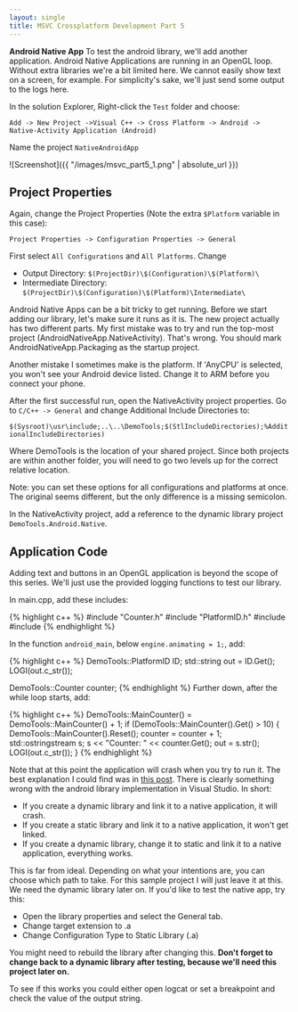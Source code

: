 ```yaml
---
layout: single
title: MSVC Crossplatform Development Part 5
---
```

**Android Native App** To test the android library, we'll add another application. Android Native Applications are running in an OpenGL loop. Without extra libraries we're a bit limited here. We cannot easily show text on a screen, for example. For simplicity's sake, we'll just send some output to the logs here.
<!--more--> 

In the solution Explorer, Right-click the `Test` folder and choose:

`Add -> New Project ->Visual C++ -> Cross Platform -> Android -> Native-Activity Application (Android)`

Name the project `NativeAndroidApp`

![Screenshot]({{ "/images/msvc_part5_1.png" | absolute_url }})



## Project Properties

Again, change the Project Properties (Note the extra `$Platform` variable in this case):

`Project Properties -> Configuration Properties -> General`

First select `All Configurations` and `All Platforms`. Change
- Output Directory: `$(ProjectDir)\$(Configuration)\$(Platform)\`
- Intermediate Directory: `$(ProjectDir)\$(Configuration)\$(Platform)\Intermediate\`

Android Native Apps can be a bit tricky to get running. Before we start adding our library, let's make sure it runs as it is. The new project actually has two different parts. My first mistake was to try and run the top-most project (AndroidNativeApp.NativeActivity). That's wrong. You should mark AndroidNativeApp.Packaging as the startup project.

Another mistake I sometimes make is the platform. If 'AnyCPU' is selected, you won't see your Android device listed. Change it to ARM before you connect your phone.

After the first successful run, open the NativeActivity project properties. Go to `C/C++ -> General` and change Additional Include Directories to:

`$(Sysroot)\usr\include;..\..\DemoTools;$(StlIncludeDirectories);%AdditionalIncludeDirectories)`

Where DemoTools is the location of your shared project. Since both projects are within another folder, you will need to go two levels up for the correct relative location. 

Note: you can set these options for all configurations and platforms at once. The original seems different, but the only difference is a missing semicolon.

In the NativeActivity project, add a reference to the dynamic library project `DemoTools.Android.Native`.

## Application Code

Adding text and buttons in an OpenGL application is beyond the scope of this series. We'll just use the provided logging functions to test our library.

In main.cpp, add these includes:

{% highlight c++ %}
#include "Counter.h"
#include "PlatformID.h"
#include <string>
#include <sstream>
{% endhighlight %}

In the function `android_main`, below `engine.animating = 1;`, add:

{% highlight c++ %}
DemoTools::PlatformID ID;
std::string out = ID.Get();
LOGI(out.c_str());

DemoTools::Counter counter;
{% endhighlight %}
Further down, after the while loop starts, add:

{% highlight c++ %}
DemoTools::MainCounter() = DemoTools::MainCounter() + 1;
if (DemoTools::MainCounter().Get() > 10) {
    DemoTools::MainCounter().Reset();
    counter = counter + 1;
    std::ostringstream s;
    s << "Counter: " << counter.Get();
    out = s.str();
    LOGI(out.c_str());
}
{% endhighlight %}

Note that at this point the application will crash when you try to run it.  The best explanation I could find was in [this post](https://social.msdn.microsoft.com/Forums/expression/en-US/94cefacb-6e19-48d8-b390-82b2b6042dff/dynamic-library-in-a-visual-studio-2015-native-android-application?forum=visualstudiogeneral). There is clearly something wrong with the android library implementation in Visual Studio. In short:

* If you create a dynamic library and link it to a native application, it will crash.
* If you create a static library and link it to a native application, it won't get linked.
* If you create a dynamic library, change it to static and link it to a native application, everything works.

This is far from ideal. Depending on what your intentions are, you can choose which path to take. For this sample project I will just leave it at this. We need the dynamic library later on. If you'd like to test the native app, try this:

* Open the library properties and select the General tab.
* Change target extension to .a
* Change Configuration Type to Static Library (.a)

You might need to rebuild the library after changing this. **Don't forget to change back to a dynamic library after testing, because we'll need this project later on.**

To see if this works you could either open logcat or set a breakpoint and check the value of the output string.